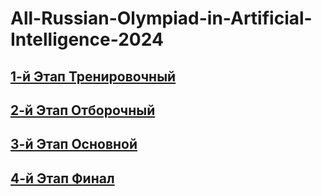 # All-Russian-Olympiad-in-Artificial-Intelligence-2024

## [1-й Этап Тренировочный](/Training%20stage)

## [2-й Этап Отборочный](/Qualifying%20stage)

## [3-й Этап Основной](Main%20stage)

## [4-й Этап Финал]()
